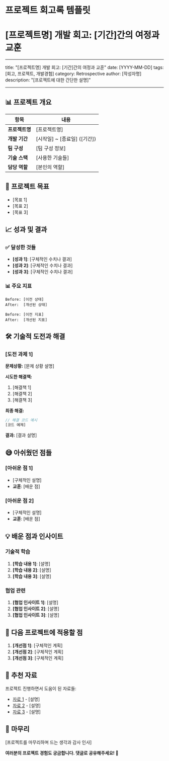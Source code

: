 # 프로젝트 회고록 템플릿

# [프로젝트명] 개발 회고: [기간]간의 여정과 교훈

---

title: "[프로젝트명] 개발 회고: [기간]간의 여정과 교훈"
date: [YYYY-MM-DD]
tags: [회고, 프로젝트, 개발경험]
category: Retrospective
author: [작성자명]
description: "[프로젝트에 대한 간단한 설명]"

---

## 📊 프로젝트 개요

| 항목 | 내용 |
| --- | --- |
| **프로젝트명** | [프로젝트명] |
| **개발 기간** | [시작일] ~ [종료일] ([기간]) |
| **팀 구성** | [팀 구성 정보] |
| **기술 스택** | [사용한 기술들] |
| **담당 역할** | [본인의 역할] |

## 🎯 프로젝트 목표

- [목표 1]
- [목표 2]
- [목표 3]

## 📈 성과 및 결과

### ✅ 달성한 것들

- **[성과 1]**: [구체적인 수치나 결과]
- **[성과 2]**: [구체적인 수치나 결과]
- **[성과 3]**: [구체적인 수치나 결과]

### 📊 주요 지표

```
Before: [이전 상태]
After:  [개선된 상태]

Before: [이전 지표]
After:  [개선된 지표]

```

## 🛠️ 기술적 도전과 해결

### [도전 과제 1]

**문제상황:**
[문제 상황 설명]

**시도한 해결책:**

1. [해결책 1]
2. [해결책 2]
3. [해결책 3]

**최종 해결:**

```jsx
// 해결 코드 예시
[코드 예제]

```

**결과:** [결과 설명]

## 😅 아쉬웠던 점들

### [아쉬운 점 1]

- [구체적인 설명]
- **교훈**: [배운 점]

### [아쉬운 점 2]

- [구체적인 설명]
- **교훈**: [배운 점]

## 💡 배운 점과 인사이트

### 기술적 학습

1. **[학습 내용 1]**: [설명]
2. **[학습 내용 2]**: [설명]
3. **[학습 내용 3]**: [설명]

### 협업 관련

1. **[협업 인사이트 1]**: [설명]
2. **[협업 인사이트 2]**: [설명]
3. **[협업 인사이트 3]**: [설명]

## 🔮 다음 프로젝트에 적용할 점

1. **[개선점 1]**: [구체적인 계획]
2. **[개선점 2]**: [구체적인 계획]
3. **[개선점 3]**: [구체적인 계획]

## 📖 추천 자료

프로젝트 진행하면서 도움이 된 자료들:

- [자료 1](https://claude.ai/chat/URL) - [설명]
- [자료 2](https://claude.ai/chat/URL) - [설명]
- [자료 3](https://claude.ai/chat/URL) - [설명]

## 🙏 마무리

[프로젝트를 마무리하며 드는 생각과 감사 인사]

**여러분의 프로젝트 경험도 궁금합니다. 댓글로 공유해주세요! 🚀**
